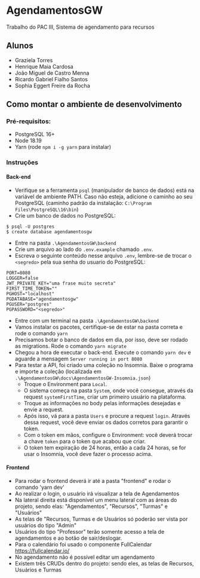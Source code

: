 # AgendamentosGW
Trabalho do PAC III, Sistema de agendamento para recursos

## Alunos

- Graziela Torres
- Henrique Maia Cardosa
- João Miguel de Castro Menna
- Ricardo Gabriel Fialho Santos
- Sophia Eggert Freire da Rocha

## Como montar o ambiente de desenvolvimento

### Pré-requisitos:

- PostgreSQL 16+
- Node 18.19
- Yarn (rode `npm i -g yarn` para instalar)

### Instruções

#### Back-end

- Verifique se a ferramenta `psql` (manipulador de banco de dados)
está na variável de ambiente PATH. Caso não esteja, adicione o caminho ao seu PostgreSQL
(caminho padrão da instalação: `C:\Program Files\PostgreSQL\16\bin`)
- Crie um banco de dados no PostgreSQL:

```
$ psql -U postgres
$ create database agendamentosgw
```

- Entre na pasta `.\AgendamentosGW\backend`
- Crie um arquivo ao lado do `.env.example` chamado `.env`.
- Escreva o seguinte conteúdo nesse arquivo `.env`, lembre-se de trocar o `<segredo>` pela sua senha do usuario do PostgreSQL:

```
PORT=8080
LOGGER=false
JWT_PRIVATE_KEY="uma frase muito secreta"
FIRST_TIME_TOKEN=""
PGHOST="localhost"
PGDATABASE="agendamentosgw"
PGUSER="postgres"
PGPASSWORD="<segredo>"
```

- Entre com um terminal na pasta `.\AgendamentosGW\backend`
- Vamos instalar os pacotes, certifique-se de estar na pasta correta e rode o comando `yarn`
- Precisamos botar o banco de dados em dia, por isso, deve ser rodado as migrations. Rode o comando `yarn migrate`
- Chegou a hora de executar o back-end. Execute o comando `yarn dev` e aguarde a mensagem `Server running in port 8080`
- Para testar a API, foi criado uma coleção no Insomnia. Baixe o programa e importe a coleção (localizada em `.\AgendamentosGW\docs\AgendamentosGW-Insomnia.json`)
    - Troque o Environment para `Local`.
    - O sistema começa na pasta `System`, onde você consegue, através da request `systemFirstTime`, criar um primeiro usuário na plataforma.
    - Troque as informações no body pelas informações desejadas e envie a request.
    - Após isso, vá para a pasta `Users` e procure a request `login`. Através dessa request, você deve enviar os dados corretos para garantir o token.
    - Com o token em mãos, configure o Environment: você deverá trocar a chave `token` para o token que acabou que criar.
    - O token tem expiração de 24 horas, então a cada 24 horas, se for usar o Insomnia, você deve fazer o processo acima.
 
#### Frontend

 - Para rodar o frontend deverá ir até a pasta "frontend" e rodar o comando 'yarn dev'
 - Ao realizar o login, o usuário irá visualizar a tela de Agendamentos
 - Na lateral direita está disponível um menu lateral com as áreas do projeto, sendo elas: "Agendamentos", "Recursos", "Turmas" e "Usuários"
 - As telas de "Recursos, Turmas e de Usuários só poderão ser vista por usuários do tipo "Admin"
 - Usuários do tipo "Professor" terão somente acesso a tela de agendamentos e ao botão de sair/deslogar.
 - Para o calendário foi usado o componente FullCalendar https://fullcalendar.io/
 - No agendamento não é possível editar um agendamento
 - Existem três CRUDs dentro do projeto: sendo eles, as telas de Recursos, Usuários e Turmas
